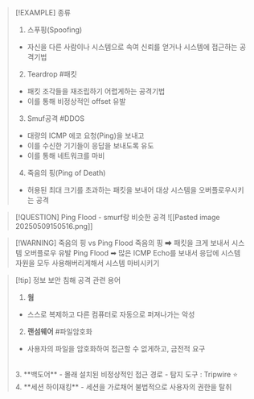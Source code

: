
>[!EXAMPLE] 종류
>1. 스푸핑(Spoofing)
>	- 자신을 다른 사람이나 시스템으로 속여 신뢰를 얻거나 시스템에 접근하는 공격기법
>	  <br>
>2. Teardrop #패킷
>	- 패킷 조각들을 재조립하기 어렵게하는 공격기법 
>	- 이를 통해 비정상적인 offset 유발
>	  <br>
>3. Smuf공격 #DDOS
>	- 대량의 ICMP 에코 요청(Ping)을 보내고 
>	- 이를 수신한 기기들이 응답을 보내도록 유도
>	- 이를 통해 네트워크를 마비 
>	  <br>
>4. 죽음의 핑(Ping of Death)
>	- 허용된 최대 크기를 초과하는 패킷을 보내어 대상 시스템을 오버플로우시키는 공격

>[!QUESTION] Ping Flood - smurf랑 비슷한 공격
>![[Pasted image 20250509150516.png]]

> [!WARNING] 죽음의 핑 vs Ping Flood
> 죽음의 핑 ➡ 패킷을 크게 보내서 시스템 오버플로우 유발
> Ping Flood ➡ 많은 ICMP Echo를 보내서 응답에 시스템 자원을 모두 사용해버리게해서 시스템 마비시키기 


>[!tip] 정보 보안 침해 공격 관련 용어
>1. **웜**
>	- 스스로 복제하고 다른 컴퓨터로 자동으로 퍼져나가는 악성
>	  <br>
>2. **랜섬웨어** #파일암호화 
>	- 사용자의 파일을 암호화하여 접근할 수 없게하고, 금전적 요구 
>	<br>
>3. **백도어**
>	- 몰래 설치된 비정상적인 접근 경로 
>	- 탐지 도구 : Tripwire ⭐
>	<br>
>4. **세션 하이재킹**
>	- 세션을 가로채어 불법적으로 사용자의 권한을 탈취


